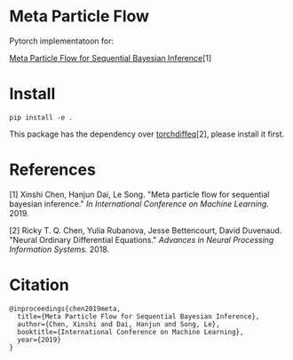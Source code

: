 # Meta Particle Flow

Pytorch implementatoon for:

[Meta Particle Flow for Sequential Bayesian Inference](https://arxiv.org/abs/1902.00640)[1]

# Install

  `pip install -e .`

  This package has the dependency over [torchdiffeq](https://github.com/rtqichen/torchdiffeq)[2], please install it first.


# References
[1] Xinshi Chen, Hanjun Dai, Le Song. "Meta particle flow for sequential bayesian inference." *In International Conference on Machine Learning.* 2019.

[2] Ricky T. Q. Chen, Yulia Rubanova, Jesse Bettencourt, David Duvenaud. "Neural Ordinary Differential Equations." *Advances in Neural Processing Information Systems.* 2018.


# Citation
```
@inproceedings{chen2019meta,
  title={Meta Particle Flow for Sequential Bayesian Inference},
  author={Chen, Xinshi and Dai, Hanjun and Song, Le},
  booktitle={International Conference on Machine Learning},
  year={2019}
}
```
